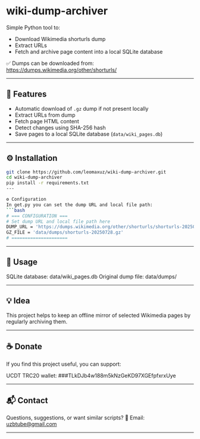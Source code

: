 # wiki-dump-archiver

Simple Python tool to:
- Download Wikimedia shorturls dump
- Extract URLs
- Fetch and archive page content into a local SQLite database

✅ Dumps can be downloaded from:  
https://dumps.wikimedia.org/other/shorturls/

---

## 🚀 Features
- Automatic download of `.gz` dump if not present locally
- Extract URLs from dump
- Fetch page HTML content
- Detect changes using SHA-256 hash
- Save pages to a local SQLite database (`data/wiki_pages.db`)

---

## ⚙️ Installation
```bash
git clone https://github.com/leomaxuz/wiki-dump-archiver.git
cd wiki-dump-archiver
pip install -r requirements.txt
---

⚙️ Configuration
In get.py you can set the dump URL and local file path:
```bash
# === CONFIGURATION ===
# Set dump URL and local file path here
DUMP_URL = 'https://dumps.wikimedia.org/other/shorturls/shorturls-20250728.gz'
GZ_FILE = 'data/dumps/shorturls-20250728.gz'
# =====================
```

---

## 📌 Usage
SQLite database: data/wiki_pages.db
Original dump file: data/dumps/

---

## 💡 Idea
This project helps to keep an offline mirror of selected Wikimedia pages
by regularly archiving them.

---

## ☕ Donate
If you find this project useful, you can support:

UCDT TRC20 wallet: ###TLkDJb4w188m5kNzGeKD97XGEfpfxrxUye

---

## 📬 Contact
Questions, suggestions, or want similar scripts?
📧 Email: uzbtube@gmail.com

---
